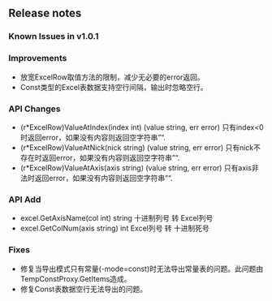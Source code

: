 ## Release notes

### Known Issues in v1.0.1

### Improvements

- 放宽ExcelRow取值方法的限制，减少无必要的error返回。
- Const类型的Excel表数据支持空行间隔，输出时忽略空行。

### API Changes

- (r*ExcelRow)ValueAtIndex(index int) (value string, err error)
  只有index<0时返回error，如果没有内容则返回空字符串”“.
- (r*ExcelRow)ValueAtNick(nick string) (value string, err error)
  只有nick不存在时返回error，如果没有内容则返回空字符串”“.
- (r*ExcelRow)ValueAtAxis(axis string) (value string, err error)
  只有axis非法时返回error，如果没有内容则返回空字符串”“.

### API Add

- excel.GetAxisName(col int) string
  十进制列号 转 Excel列号
- excel.GetColNum(axis string) int
  Excel列号 转 十进制死号
  
### Fixes

- 修复当导出模式只有常量(-mode=const)时无法导出常量表的问题。此问题由TempConstProxy.GetItems造成。
- 修复Const表数据空行无法导出的问题。